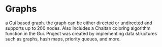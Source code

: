 # Graphs
a Gui based graph. the graph can be either directed or undirected and supports up to 200 nodes. Also includes a Chaitan coloring algorithm function in the Gui. Project was created by implementing data structures such as graphs, hash maps, priority queues, and more.
